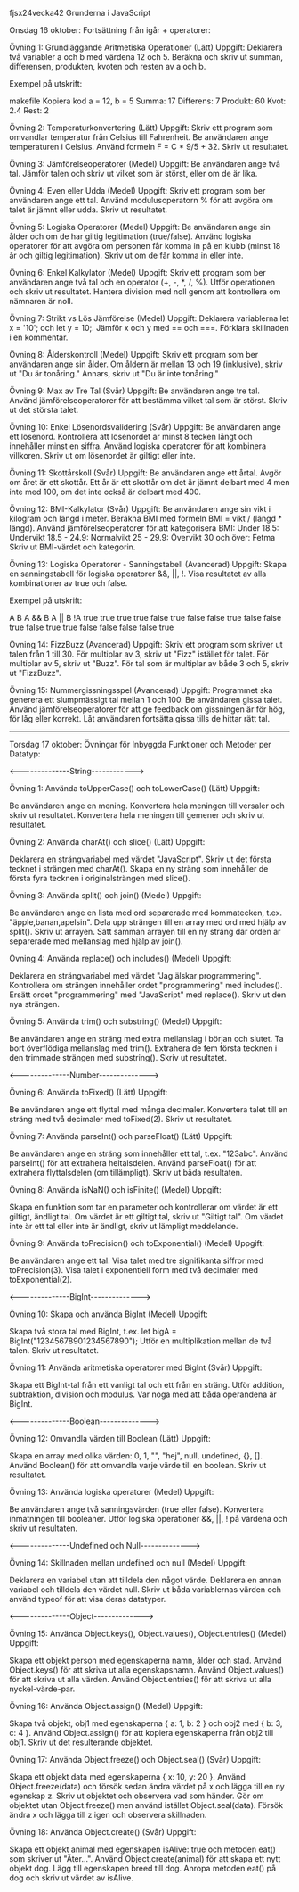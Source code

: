 fjsx24vecka42
Grunderna i JavaScript

Onsdag 16 oktober: Fortsättning från igår + operatorer:

Övning 1: Grundläggande Aritmetiska Operationer (Lätt)
Uppgift:
Deklarera två variabler a och b med värdena 12 och 5.
Beräkna och skriv ut summan, differensen, produkten, kvoten och resten av a och b.

Exempel på utskrift:

makefile
Kopiera kod
a = 12, b = 5
Summa: 17
Differens: 7
Produkt: 60
Kvot: 2.4
Rest: 2

Övning 2: Temperaturkonvertering (Lätt)
Uppgift:
Skriv ett program som omvandlar temperatur från Celsius till Fahrenheit.
Be användaren ange temperaturen i Celsius.
Använd formeln F = C \* 9/5 + 32.
Skriv ut resultatet.

Övning 3: Jämförelseoperatorer (Medel)
Uppgift:
Be användaren ange två tal.
Jämför talen och skriv ut vilket som är störst, eller om de är lika.

Övning 4: Even eller Udda (Medel)
Uppgift:
Skriv ett program som ber användaren ange ett tal.
Använd modulusoperatorn % för att avgöra om talet är jämnt eller udda.
Skriv ut resultatet.

Övning 5: Logiska Operatorer (Medel)
Uppgift:
Be användaren ange sin ålder och om de har giltig legitimation (true/false).
Använd logiska operatorer för att avgöra om personen får komma in på en klubb (minst 18 år och giltig legitimation).
Skriv ut om de får komma in eller inte.

Övning 6: Enkel Kalkylator (Medel)
Uppgift:
Skriv ett program som ber användaren ange två tal och en operator (+, -, \*, /, %).
Utför operationen och skriv ut resultatet.
Hantera division med noll genom att kontrollera om nämnaren är noll.

Övning 7: Strikt vs Lös Jämförelse (Medel)
Uppgift:
Deklarera variablerna let x = '10'; och let y = 10;.
Jämför x och y med == och ===.
Förklara skillnaden i en kommentar.

Övning 8: Ålderskontroll (Medel)
Uppgift:
Skriv ett program som ber användaren ange sin ålder.
Om åldern är mellan 13 och 19 (inklusive), skriv ut "Du är tonåring."
Annars, skriv ut "Du är inte tonåring."

Övning 9: Max av Tre Tal (Svår)
Uppgift:
Be användaren ange tre tal.
Använd jämförelseoperatorer för att bestämma vilket tal som är störst.
Skriv ut det största talet.

Övning 10: Enkel Lösenordsvalidering (Svår)
Uppgift:
Be användaren ange ett lösenord.
Kontrollera att lösenordet är minst 8 tecken långt och innehåller minst en siffra.
Använd logiska operatorer för att kombinera villkoren.
Skriv ut om lösenordet är giltigt eller inte.

Övning 11: Skottårskoll (Svår)
Uppgift:
Be användaren ange ett årtal.
Avgör om året är ett skottår.
Ett år är ett skottår om det är jämnt delbart med 4 men inte med 100, om det inte också är delbart med 400.

Övning 12: BMI-Kalkylator (Svår)
Uppgift:
Be användaren ange sin vikt i kilogram och längd i meter.
Beräkna BMI med formeln BMI = vikt / (längd \* längd).
Använd jämförelseoperatorer för att kategorisera BMI:
Under 18.5: Undervikt
18.5 - 24.9: Normalvikt
25 - 29.9: Övervikt
30 och över: Fetma
Skriv ut BMI-värdet och kategorin.

Övning 13: Logiska Operatorer - Sanningstabell (Avancerad)
Uppgift:
Skapa en sanningstabell för logiska operatorer &&, ||, !.
Visa resultatet av alla kombinationer av true och false.

Exempel på utskrift:

A B A && B A || B !A
true true true true false
true false false true false
false true false true true
false false false false true

Övning 14: FizzBuzz (Avancerad)
Uppgift:
Skriv ett program som skriver ut talen från 1 till 30.
För multiplar av 3, skriv ut "Fizz" istället för talet.
För multiplar av 5, skriv ut "Buzz".
För tal som är multiplar av både 3 och 5, skriv ut "FizzBuzz".

Övning 15: Nummergissningsspel (Avancerad)
Uppgift:
Programmet ska generera ett slumpmässigt tal mellan 1 och 100.
Be användaren gissa talet.
Använd jämförelseoperatorer för att ge feedback om gissningen är för hög, för låg eller korrekt.
Låt användaren fortsätta gissa tills de hittar rätt tal.

---

Torsdag 17 oktober: Övningar för Inbyggda Funktioner och Metoder per Datatyp:

<--------------String------------>

Övning 1: Använda toUpperCase() och toLowerCase() (Lätt)
Uppgift:

Be användaren ange en mening.
Konvertera hela meningen till versaler och skriv ut resultatet.
Konvertera hela meningen till gemener och skriv ut resultatet.

Övning 2: Använda charAt() och slice() (Lätt)
Uppgift:

Deklarera en strängvariabel med värdet "JavaScript".
Skriv ut det första tecknet i strängen med charAt().
Skapa en ny sträng som innehåller de första fyra tecknen i originalsträngen med slice().

Övning 3: Använda split() och join() (Medel)
Uppgift:

Be användaren ange en lista med ord separerade med kommatecken, t.ex. "äpple,banan,apelsin".
Dela upp strängen till en array med ord med hjälp av split().
Skriv ut arrayen.
Sätt samman arrayen till en ny sträng där orden är separerade med mellanslag med hjälp av join().

Övning 4: Använda replace() och includes() (Medel)
Uppgift:

Deklarera en strängvariabel med värdet "Jag älskar programmering".
Kontrollera om strängen innehåller ordet "programmering" med includes().
Ersätt ordet "programmering" med "JavaScript" med replace().
Skriv ut den nya strängen.

Övning 5: Använda trim() och substring() (Medel)
Uppgift:

Be användaren ange en sträng med extra mellanslag i början och slutet.
Ta bort överflödiga mellanslag med trim().
Extrahera de fem första tecknen i den trimmade strängen med substring().
Skriv ut resultatet.

<--------------Number-------------->

Övning 6: Använda toFixed() (Lätt)
Uppgift:

Be användaren ange ett flyttal med många decimaler.
Konvertera talet till en sträng med två decimaler med toFixed(2).
Skriv ut resultatet.

Övning 7: Använda parseInt() och parseFloat() (Lätt)
Uppgift:

Be användaren ange en sträng som innehåller ett tal, t.ex. "123abc".
Använd parseInt() för att extrahera heltalsdelen.
Använd parseFloat() för att extrahera flyttalsdelen (om tillämpligt).
Skriv ut båda resultaten.

Övning 8: Använda isNaN() och isFinite() (Medel)
Uppgift:

Skapa en funktion som tar en parameter och kontrollerar om värdet är ett giltigt, ändligt tal.
Om värdet är ett giltigt tal, skriv ut "Giltigt tal".
Om värdet inte är ett tal eller inte är ändligt, skriv ut lämpligt meddelande.

Övning 9: Använda toPrecision() och toExponential() (Medel)
Uppgift:

Be användaren ange ett tal.
Visa talet med tre signifikanta siffror med toPrecision(3).
Visa talet i exponentiell form med två decimaler med toExponential(2).

<--------------BigInt-------------->

Övning 10: Skapa och använda BigInt (Medel)
Uppgift:

Skapa två stora tal med BigInt, t.ex. let bigA = BigInt("12345678901234567890");
Utför en multiplikation mellan de två talen.
Skriv ut resultatet.

Övning 11: Använda aritmetiska operatorer med BigInt (Svår)
Uppgift:

Skapa ett BigInt-tal från ett vanligt tal och ett från en sträng.
Utför addition, subtraktion, division och modulus.
Var noga med att båda operandena är BigInt.

<--------------Boolean-------------->

Övning 12: Omvandla värden till Boolean (Lätt)
Uppgift:

Skapa en array med olika värden: 0, 1, "", "hej", null, undefined, {}, [].
Använd Boolean() för att omvandla varje värde till en boolean.
Skriv ut resultatet.

Övning 13: Använda logiska operatorer (Medel)
Uppgift:

Be användaren ange två sanningsvärden (true eller false).
Konvertera inmatningen till booleaner.
Utför logiska operationer &&, ||, ! på värdena och skriv ut resultaten.

<--------------Undefined och Null-------------->

Övning 14: Skillnaden mellan undefined och null (Medel)
Uppgift:

Deklarera en variabel utan att tilldela den något värde.
Deklarera en annan variabel och tilldela den värdet null.
Skriv ut båda variablernas värden och använd typeof för att visa deras datatyper.

<--------------Object-------------->

Övning 15: Använda Object.keys(), Object.values(), Object.entries() (Medel)
Uppgift:

Skapa ett objekt person med egenskaperna namn, ålder och stad.
Använd Object.keys() för att skriva ut alla egenskapsnamn.
Använd Object.values() för att skriva ut alla värden.
Använd Object.entries() för att skriva ut alla nyckel-värde-par.

Övning 16: Använda Object.assign() (Medel)
Uppgift:

Skapa två objekt, obj1 med egenskaperna { a: 1, b: 2 } och obj2 med { b: 3, c: 4 }.
Använd Object.assign() för att kopiera egenskaperna från obj2 till obj1.
Skriv ut det resulterande objektet.

Övning 17: Använda Object.freeze() och Object.seal() (Svår)
Uppgift:

Skapa ett objekt data med egenskaperna { x: 10, y: 20 }.
Använd Object.freeze(data) och försök sedan ändra värdet på x och lägga till en ny egenskap z.
Skriv ut objektet och observera vad som händer.
Gör om objektet utan Object.freeze() men använd istället Object.seal(data).
Försök ändra x och lägga till z igen och observera skillnaden.

Övning 18: Använda Object.create() (Svår)
Uppgift:

Skapa ett objekt animal med egenskapen isAlive: true och metoden eat() som skriver ut "Äter...".
Använd Object.create(animal) för att skapa ett nytt objekt dog.
Lägg till egenskapen breed till dog.
Anropa metoden eat() på dog och skriv ut värdet av isAlive.
